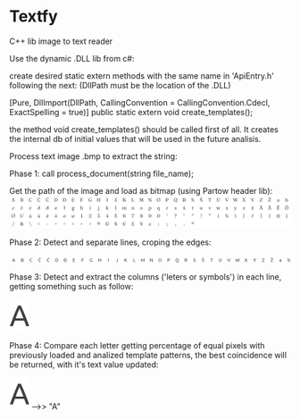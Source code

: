 # Textfy
C++ lib image to text reader

Use the dynamic .DLL lib from c#:

create desired static extern methods with the same name in 'ApiEntry.h' following the next:
(DllPath must be the location of the .DLL)

[Pure, DllImport(DllPath, CallingConvention = CallingConvention.Cdecl, ExactSpelling = true)]
public static extern void create_templates();

the method void create_templates() should be called first of all. It creates the internal db of initial values that will be used in the future analisis.


Process text image .bmp to extract the string:

Phase 1:
call process_document(string file_name);

Get the path of the image and load as bitmap (using Partow header lib):
![alt text](https://github.com/abadiag/Textfy/blob/main/Assets/Fonts/Faunces/Fraunces.bmp?raw=true)

Phase 2:
Detect and separate lines, croping the edges:

![alt text](https://github.com/abadiag/Textfy/blob/main/Assets/lines/line0.bmp?raw=true)

Phase 3:
Detect and extract the columns ('leters or symbols') in each line, getting something such as follow:

![alt text](https://github.com/abadiag/Textfy/blob/main/Assets/letters/letter0_0.bmp?raw=true)

Phase 4:
Compare each letter getting percentage of equal pixels with previously loaded and analized template patterns, the best coincidence will be returned, with it's text value updated:

![alt text](https://github.com/abadiag/Textfy/blob/main/Assets/letters/letter0_0.bmp?raw=true) -->> "A"
